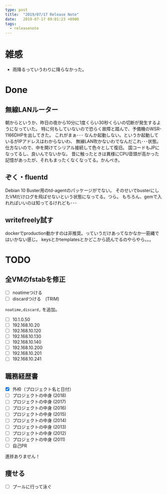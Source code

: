 ```yaml
---
type: post
title:  "2019/07/17 Release Note"
date:   2019-07-17 09:01:23 +0900
tags:
  - releasenote
---
```

# 雑感

* 雨降るっていうわりに降らなかった。

# Done

## 無線LANルーター

朝からというか、昨日の夜から10分に1度くらい30秒くらいの切断が発生するようになっていた。
特に何もしていないので恐らく故障と踏んで、予備機のWSR-1166DHPを出してきた。
これがまぁ･･･ なんか起動しない。というか起動しているがIPアドレスはわからないわ、
無線LAN吹かないわでなんだこれ･･･状態。
仕方ないので、中を開けてシリアル接続して色々として復旧。 国コードもJPになってるし、良いんでないかな。
昔に触ったときは異様にCPU音頭が高かった記憶があったが、それもまったくなくなってる。かんぺき。

## ぞく・fluentd

Debian 10 Buster用のtd-agentのパッケージがでない。
そのせいでbusterにしたVMだけログを飛ばせないという状態になってる。つら。
もちろん、gemで入れればいいのは知ってるけれども･･･

## writefreely試す

dockerでproduction動かすのは非推奨。っていうだけあってなかなか一筋縄ではいかない感じ。
keysとかtemplatesとかどこから読んでるのやらやら。。。

# TODO 

## 全VMのfstabを修正

- [ ] noatimeつける
- [ ] discardつける　(TRIM)

`noatime,discard,` を追加。

- [ ] 10.1.0.50
- [ ] 192.168.10.20
- [ ] 192.168.10.120
- [ ] 192.168.10.130
- [ ] 192.168.10.140
- [ ] 192.168.10.200
- [ ] 192.168.10.201
- [ ] 192.168.10.241

## 職務経歴書

- [x] 外枠（プロジェクト名と日付）
- [ ] プロジェクトの中身 (2018)
- [ ] プロジェクトの中身 (2017)
- [ ] プロジェクトの中身 (2016)
- [ ] プロジェクトの中身 (2015)
- [ ] プロジェクトの中身 (2014)
- [ ] プロジェクトの中身 (2013)
- [ ] プロジェクトの中身 (2012)
- [ ] プロジェクトの中身 (2011)
- [ ] 自己PR

進捗ありません！

## 痩せる

- [ ] プールに行って泳ぐ

